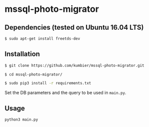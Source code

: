 # mssql-photo-migrator


## Dependencies (tested on Ubuntu 16.04 LTS) 

```bash
$ sudo apt-get install freetds-dev
```


## Installation

```bash
$ git clone https://github.com/kumbier/mssql-photo-migrator.git

$ cd mssql-photo-migrator/

$ sudo pip3 install -r requirements.txt
```

Set the DB parameters and the query to be used in `main.py`.


## Usage

```bash
python3 main.py
```

